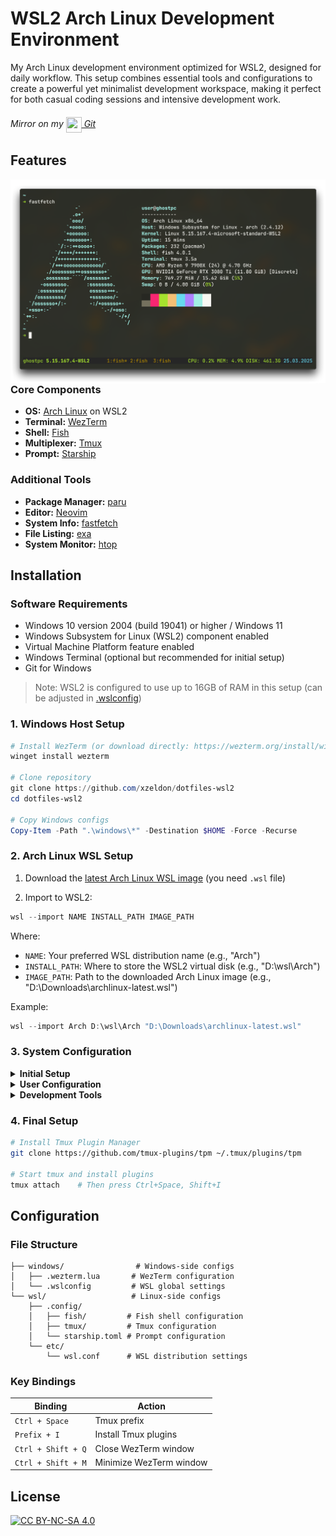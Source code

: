 # WSL2 Arch Linux Development Environment

My Arch Linux development environment optimized for WSL2, designed for daily workflow. This setup combines essential tools and configurations to create a powerful yet minimalist development workspace, making it perfect for both casual coding sessions and intensive development work.

###### Mirror on my [<img src="https://git.zeldon.ru/assets/img/logo.svg" align="center" width="25" height="25"/> Git](https://git.zeldon.ru/zeldon/dotfiles-wsl2)

## Features

<img src="./.meta/screenshots/wall.png" alt="Rice Showcase" align="right" width="600px">

### Core Components

- **OS:** [Arch Linux](https://archlinux.org) on WSL2
- **Terminal:** [WezTerm](https://github.com/wezterm/wezterm)
- **Shell:** [Fish](https://github.com/fish-shell/fish-shell)
- **Multiplexer:** [Tmux](https://github.com/tmux/tmux)
- **Prompt:** [Starship](https://github.com/starship/starship)

### Additional Tools

- **Package Manager:** [paru](https://github.com/Morganamilo/paru)
- **Editor:** [Neovim](https://github.com/neovim/neovim)
- **System Info:** [fastfetch](https://github.com/fastfetch-cli/fastfetch)
- **File Listing:** [exa](https://github.com/ogham/exa)
- **System Monitor:** [htop](https://github.com/htop-dev/htop)

## Installation

### Software Requirements

- Windows 10 version 2004 (build 19041) or higher / Windows 11
- Windows Subsystem for Linux (WSL2) component enabled
- Virtual Machine Platform feature enabled
- Windows Terminal (optional but recommended for initial setup)
- Git for Windows

> Note: WSL2 is configured to use up to 16GB of RAM in this setup (can be adjusted in [.wslconfig](./windows/.wslconfig))

### 1. Windows Host Setup

```powershell
# Install WezTerm (or download directly: https://wezterm.org/install/windows.html)
winget install wezterm

# Clone repository
git clone https://github.com/xzeldon/dotfiles-wsl2
cd dotfiles-wsl2

# Copy Windows configs
Copy-Item -Path ".\windows\*" -Destination $HOME -Force -Recurse
```

### 2. Arch Linux WSL Setup

1. Download the [latest Arch Linux WSL image](https://gitlab.archlinux.org/archlinux/archlinux-wsl/-/releases/permalink/latest) (you need `.wsl` file)

2. Import to WSL2:

```powershell
wsl --import NAME INSTALL_PATH IMAGE_PATH
```

Where:

- `NAME`: Your preferred WSL distribution name (e.g., "Arch")
- `INSTALL_PATH`: Where to store the WSL2 virtual disk (e.g., "D:\wsl\Arch")
- `IMAGE_PATH`: Path to the downloaded Arch Linux image (e.g., "D:\Downloads\archlinux-latest.wsl")

Example:

```powershell
wsl --import Arch D:\wsl\Arch "D:\Downloads\archlinux-latest.wsl"
```

### 3. System Configuration

<details>
<summary><b>Initial Setup</b></summary>

```bash
# Run first-time setup
/usr/lib/wsl/first-setup.sh

# Update system
pacman -Syu

# Install dependencies
pacman -S sudo git vim neovim wget binutils less debugedit fakeroot \
          fastfetch starship exa fish tmux htop python
```

</details>

<details>
<summary><b>User Configuration</b></summary>

```bash
# Set root user password
passwd

# Configure locale
echo "en_US.UTF-8 UTF-8" >> /etc/locale.gen
locale-gen

# Create user
useradd -m user
# Set user password
passwd user

# Configure sudo
echo "user ALL=(ALL) ALL" >> /etc/sudoers.d/user

# Configure WSL default user
# 1. Copy WSL configuration file from host to guest
# (From Windows PowerShell, assuming you're in the repo directory and Arch is a WSL distribution name, from 2.2)
cp .\wsl\etc\wsl.conf \\wsl$\Arch\etc\wsl.conf

# 2. Restart WSL for changes to take effect
# (Run this in PowerShell on Windows)
wsl --shutdown
```

</details>

<details>
<summary><b>Development Tools</b></summary>

```bash
# Install AUR helper
git clone https://aur.archlinux.org/paru-bin.git
cd paru-bin
makepkg -si

# Install agent for ssh bridge (see: https://wiki.archlinux.org/title/Install_Arch_Linux_on_WSL#Bridge_the_ssh-agent_service_from_Windows)
paru -S wsl2-ssh-agent

```

### Copy Configuration Files

You need to copy all configuration files from the repository to your WSL environment:

1. From Windows PowerShell:

   ```powershell
   # Assuming you're in the repo directory and Arch is a WSL distribution name, from 2.2
   cp -r .\wsl\* \\wsl$\Arch\home\user\
   ```

</details>

### 4. Final Setup

```bash
# Install Tmux Plugin Manager
git clone https://github.com/tmux-plugins/tpm ~/.tmux/plugins/tpm

# Start tmux and install plugins
tmux attach    # Then press Ctrl+Space, Shift+I
```

## Configuration

### File Structure

```
├── windows/                # Windows-side configs
│   ├── .wezterm.lua       # WezTerm configuration
│   └── .wslconfig         # WSL global settings
└── wsl/                   # Linux-side configs
    ├── .config/
    │   ├── fish/         # Fish shell configuration
    │   ├── tmux/         # Tmux configuration
    │   └── starship.toml # Prompt configuration
    └── etc/
        └── wsl.conf      # WSL distribution settings
```

### Key Bindings

| Binding            | Action                  |
| ------------------ | ----------------------- |
| `Ctrl + Space`     | Tmux prefix             |
| `Prefix + I`       | Install Tmux plugins    |
| `Ctrl + Shift + Q` | Close WezTerm window    |
| `Ctrl + Shift + M` | Minimize WezTerm window |

## License

[![CC BY-NC-SA 4.0][cc-by-nc-sa-image]][cc-by-nc-sa]

[cc-by-nc-sa]: http://creativecommons.org/licenses/by-nc-sa/4.0/
[cc-by-nc-sa-image]: https://licensebuttons.net/l/by-nc-sa/4.0/88x31.png
